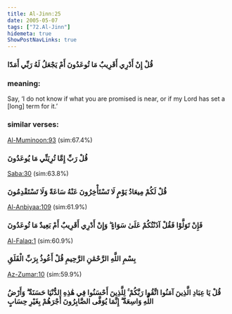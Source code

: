 ```yaml
---
title: Al-Jinn:25
date: 2005-05-07
tags: ["72.Al-Jinn"]
hidemeta: true 
ShowPostNavLinks: true 
---
```

### قُلْ إِنْ أَدْرِي أَقَرِيبٌ مَا تُوعَدُونَ أَمْ يَجْعَلُ لَهُ رَبِّي أَمَدًا
### meaning: 
Say, ‘I do not know if what you are promised is near, or if my Lord has set a [long] term for it.’
### similar verses: 

[Al-Muminoon:93](/23/93) (sim:67.4%)

### قُلْ رَبِّ إِمَّا تُرِيَنِّي مَا يُوعَدُونَ

[Saba:30](/34/30) (sim:63.8%)

### قُلْ لَكُمْ مِيعَادُ يَوْمٍ لَا تَسْتَأْخِرُونَ عَنْهُ سَاعَةً وَلَا تَسْتَقْدِمُونَ

[Al-Anbiyaa:109](/21/109) (sim:61.9%)

### فَإِنْ تَوَلَّوْا فَقُلْ آذَنْتُكُمْ عَلَىٰ سَوَاءٍ ۖ وَإِنْ أَدْرِي أَقَرِيبٌ أَمْ بَعِيدٌ مَا تُوعَدُونَ

[Al-Falaq:1](/113/1) (sim:60.9%)

### بِسْمِ اللَّهِ الرَّحْمَٰنِ الرَّحِيمِ قُلْ أَعُوذُ بِرَبِّ الْفَلَقِ

[Az-Zumar:10](/39/10) (sim:59.9%)

### قُلْ يَا عِبَادِ الَّذِينَ آمَنُوا اتَّقُوا رَبَّكُمْ ۚ لِلَّذِينَ أَحْسَنُوا فِي هَٰذِهِ الدُّنْيَا حَسَنَةٌ ۗ وَأَرْضُ اللَّهِ وَاسِعَةٌ ۗ إِنَّمَا يُوَفَّى الصَّابِرُونَ أَجْرَهُمْ بِغَيْرِ حِسَابٍ
